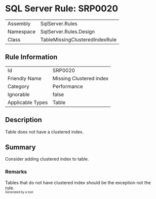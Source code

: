 ﻿# SQL Server Rule: SRP0020
  
|    |    |
|----|----|
| Assembly | SqlServer.Rules |
| Namespace | SqlServer.Rules.Design |
| Class | TableMissingClusteredIndexRule |
  
## Rule Information
  
|    |    |
|----|----|
| Id | SRP0020 |
| Friendly Name | Missing Clustered index |
| Category | Performance |
| Ignorable | false |
| Applicable Types | Table  |
  
## Description
  
Table does not have a clustered index.
  
## Summary
  
Consider adding clustered index to table.
  
### Remarks
  
Tables that do not have clustered index should be the exception not the rule.  
<sub><sup>Generated by a tool</sup></sub>
